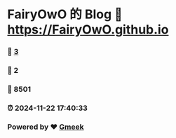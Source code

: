 # FairyOwO 的 Blog :link: https://FairyOwO.github.io 
### :page_facing_up: [3](https://FairyOwO.github.io/tag.html) 
### :speech_balloon: 2 
### :hibiscus: 8501 
### :alarm_clock: 2024-11-22 17:40:33 
### Powered by :heart: [Gmeek](https://github.com/Meekdai/Gmeek)
